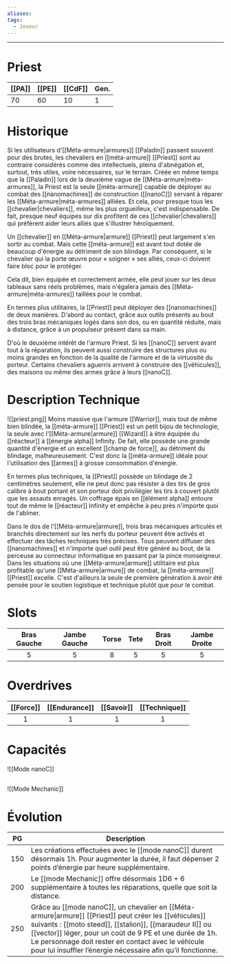 ```yaml
---
aliases: 
tags:
  - Joueur
---
```


___
# Priest

| [[PA]] | [[PE]] | [[CdF]] | Gen. |
| ------ | ------ | ------- | ---- |
| 70     | 60     | 10      | 1    |
# Historique

Si les utilisateurs d'[[Méta-armure|armures]] [[Paladin]] passent souvent pour des brutes, les chevaliers en [[méta-armure]] [[Priest]] sont au contraire considérés comme des intellectuels, pleins d'abnégation et, surtout, très utiles, voire nécessaires, sur le terrain. Créée en même temps que la [[Paladin]] lors de la deuxième vague de [[Méta-armure|méta-armures]], la Priest est la seule [[méta-armure]] capable de déployer au combat des [[nanomachines]] de construction ([[nanoC]]) servant à réparer les [[Méta-armure|méta-armures]] alliées. Et cela, pour presque tous les [[chevalier|chevaliers]], même les plus orgueilleux, c'est indispensable. De fait, presque neuf équipes sur dix profitent de ces [[chevalier|chevaliers]] qui préfèrent aider leurs alliés que s'illustrer héroïquement.

Un [[chevalier]] en [[Méta-armure|armure]] [[Priest]] peut largement s'en sortir au combat. Mais cette [[méta-armure]] est avant tout dotée de beaucoup d'énergie au détriment de son blindage. Par conséquent, si le chevalier qui la porte œuvre pour « soigner » ses alliés, ceux-ci doivent faire bloc pour le protéger.

Cela dit, bien équipée et correctement armée, elle peut jouer sur les deux tableaux sans réels problèmes, mais n'égalera jamais des [[Méta-armure|méta-armures]] taillées pour le combat.

En termes plus utilitaires, la [[Priest]] peut déployer des [[nanomachines]] de deux manières. D'abord au contact, grâce aux outils présents au bout des trois bras mécaniques logés dans son dos, ou en quantité réduite, mais à distance, grâce à un propulseur présent dans sa main.

D'où le deuxième intérêt de l'armure Priest. Si les [[nanoC]] servent avant tout à la réparation, ils peuvent aussi construire des structures plus ou moins grandes en fonction de la qualité de l'armure et de la virtuosité du porteur. Certains chevaliers aguerris arrivent à construire des [[véhicules]], des maisons ou même des armes grâce à leurs [[nanoC]].

# Description Technique
![[priest.png]]
Moins massive que l'armure [[Warrior]], mais tout de même bien blindée, la [[méta-armure]] [[Priest]] est un petit bijou de technologie, la seule avec l'[[Méta-armure|armure]] [[Wizard]] à être équipée du [[réacteur]] à [[énergie alpha]] Infinity. De fait, elle possède une grande quantité d'énergie et un excellent [[champ de force]], au détriment du blindage, malheureusement. C'est donc la [[méta-armure]] idéale pour l'utilisation des [[armes]] à grosse consommation d'énergie.

En termes plus techniques, la [[Priest]] possède un blindage de 2 centimètres seulement, elle ne peut donc pas résister à des tirs de gros calibre à bout portant et son porteur doit privilégier les tirs à couvert plutôt que les assauts enragés. Un coffrage épais en [[élément alpha]] entoure tout de même le [[réacteur]] Infinity et empêche à peu près n'importe quoi de l'abîmer.

Dans le dos de l'[[Méta-armure|armure]], trois bras mécaniques articulés et branchés directement sur les nerfs du porteur peuvent être activés et effectuer des tâches techniques très précises. Tous peuvent diffuser des [[nanomachines]] et n'importe quel outil peut être généré au bout, de la perceuse au connecteur informatique en passant par la pince monseigneur. Dans les situations où une [[Méta-armure|armure]] utilitaire est plus profitable qu'une [[Méta-armure|armure]] de combat, la [[méta-armure]] [[Priest]] excelle. C'est d'ailleurs la seule de première génération à avoir été pensée pour le soutien logistique et technique plutôt que pour le combat.

# Slots

| Bras Gauche | Jambe Gauche | Torse | Tete | Bras Droit | Jambe Droite |
| :---------: | :----------: | :---: | :--: | :--------: | :----------: |
|      5      |      5       |   8   |  5   |     5      |      5       |
# Overdrives

| [[Force]] | [[Endurance]] | [[Savoir]] | [[Technique]] |
| :-------: | :-----------: | :--------: | :-----------: |
|     1     |       1       |     1      |       1       |
# Capacités
![[Mode nanoC]]
##
![[Mode Mechanic]]

# Évolution
| PG  | Description                                                                                                                                                                                                                                                                                                                                          |
| :-: | ---------------------------------------------------------------------------------------------------------------------------------------------------------------------------------------------------------------------------------------------------------------------------------------------------------------------------------------------------- |
| 150 | Les créations effectuées avec le [[mode nanoC]] durent désormais 1h. Pour augmenter la durée, il faut dépenser 2 points d’énergie par heure supplémentaire.                                                                                                                                                                                          |
| 200 | Le [[mode Mechanic]] offre désormais 1D6 + 6 supplémentaire à toutes les réparations, quelle que soit la distance.                                                                                                                                                                                                                                   |
| 250 | Grâce au [[mode nanoC]], un chevalier en [[Méta-armure\|armure]] [[Priest]] peut créer les [[véhicules]] suivants : [[moto steed]], [[stalion]], [[maraudeur II]] ou [[vector]] léger, pour un coût de 9 PE et une durée de 1h. Le personnage doit rester en contact avec le véhicule pour lui insuffler l’énergie nécessaire afin qu’il fonctionne. |
